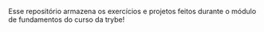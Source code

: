 Esse repositório armazena os exercícios e projetos feitos durante o módulo de fundamentos do curso da trybe!

